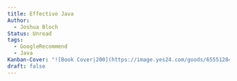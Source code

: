 ```yaml
---
title: Effective Java
Author:
  - Joshua Bloch
Status: Unread
tags:
  - GoogleRecommend
  - Java
Kanban-Cover: "![Book Cover|200](https://image.yes24.com/goods/65551284/XL)"
draft: false
---
```

